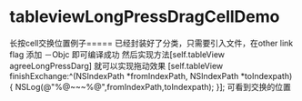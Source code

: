 # tableviewLongPressDragCellDemo
长按cell交换位置例子=====
已经封装好了分类，只需要引入文件，在other link flag 添加 －Objc 即可编译成功
然后实现方法[self.tableView agreeLongPressDarg] 就可以实现拖动效果
[self.tableView finishExchange:^(NSIndexPath *fromIndexPath, NSIndexPath *toIndexpath) {
        NSLog(@"%@~~~%@",fromIndexPath,toIndexpath);
    }];
可看到交换的位置
